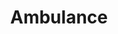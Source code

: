 ---
layout: credit-info
headerstatus: shunk-header
valid: 1
title: Ambulance
iden: ambulance
credits_weight: 4
thumbnail: /assets/img/credits-grid/ambulance.jpg
image: /assets/img/credits-grid/opengraph/ambulance.jpg
image_size: 3
category: credits
role: Composer
type: Short Film
imdb: http://www.imdb.com/title/tt5581070
genre: Horror/Thriller
director: Arya Moghaddam
writers: Arya Moghaddam
producers: Arya Moghaddam
synopsis: When accident victims begin to disappear without a trace, the nation's most trusted become the FBI's most wanted.
---